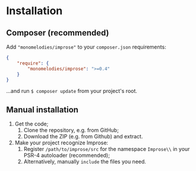 # Installation

## Composer (recommended)

Add `"monomelodies/improse"` to your `composer.json` requirements:

```json
{
    "require": {
        "monomelodies/improse": ">=0.4"
    }
}
```

...and run `$ composer update` from your project's root.

## Manual installation
1. Get the code;
    1. Clone the repository, e.g. from GitHub;
    2. Download the ZIP (e.g. from Github) and extract.
2. Make your project recognize Improse:
    1. Register `/path/to/improse/src` for the namespace `Improse\\` in your
       PSR-4 autoloader (recommended);
    2. Alternatively, manually `include` the files you need.

